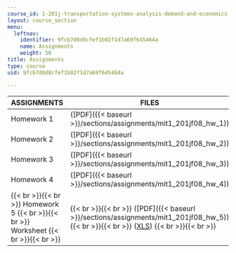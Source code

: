 ```yaml
---
course_id: 1-201j-transportation-systems-analysis-demand-and-economics-fall-2008
layout: course_section
menu:
  leftnav:
    identifier: 9fcb7d0d8cfef1b02f1d7a69f645464a
    name: Assignments
    weight: 50
title: Assignments
type: course
uid: 9fcb7d0d8cfef1b02f1d7a69f645464a

---
```


| ASSIGNMENTS | FILES |
| --- | --- |
| Homework 1 | ([PDF]({{< baseurl >}}/sections/assignments/mit1_201jf08_hw_1)) |
| Homework 2 | ([PDF]({{< baseurl >}}/sections/assignments/mit1_201jf08_hw_2)) |
| Homework 3 | ([PDF]({{< baseurl >}}/sections/assignments/mit1_201jf08_hw_3)) |
| Homework 4 | ([PDF]({{< baseurl >}}/sections/assignments/mit1_201jf08_hw_4)) |
|  {{< br >}}{{< br >}} Homework 5 {{< br >}}{{< br >}} Worksheet {{< br >}}{{< br >}}  |  {{< br >}}{{< br >}} ([PDF]({{< baseurl >}}/sections/assignments/mit1_201jf08_hw_5)) {{< br >}}{{< br >}} ([XLS](/coursemedia/1-201j-transportation-systems-analysis-demand-and-economics-fall-2008/abbd17c15ff53ba0f81910b66afd6522_hw_5.xls)) {{< br >}}{{< br >}}